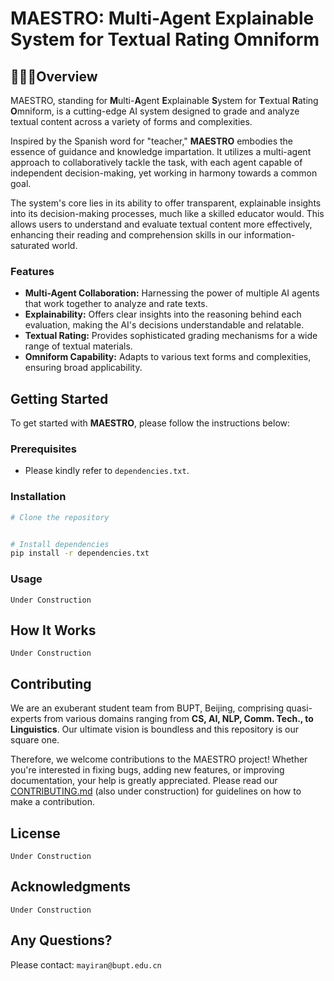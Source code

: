 # MAESTRO: Multi-Agent Explainable System for Textual Rating Omniform

## 🧑🏻‍🏫Overview

MAESTRO, standing for **M**ulti-**A**gent **E**xplainable **S**ystem for **T**extual **R**ating **O**mniform, is a cutting-edge AI system designed to grade and analyze textual content across a variety of forms and complexities. 

Inspired by the Spanish word for "teacher," **MAESTRO** embodies the essence of guidance and knowledge impartation. It utilizes a multi-agent approach to collaboratively tackle the task, with each agent capable of independent decision-making, yet working in harmony towards a common goal. 

The system's core lies in its ability to offer transparent, explainable insights into its decision-making processes, much like a skilled educator would. This allows users to understand and evaluate textual content more effectively, enhancing their reading and comprehension skills in our information-saturated world.

### Features

- **Multi-Agent Collaboration:** Harnessing the power of multiple AI agents that work together to analyze and rate texts.
- **Explainability:** Offers clear insights into the reasoning behind each evaluation, making the AI's decisions understandable and relatable.
- **Textual Rating:** Provides sophisticated grading mechanisms for a wide range of textual materials.
- **Omniform Capability:** Adapts to various text forms and complexities, ensuring broad applicability.

## Getting Started

To get started with **MAESTRO**, please follow the instructions below:

### Prerequisites

- Please kindly refer to `dependencies.txt`.

### Installation

```bash
# Clone the repository


# Install dependencies
pip install -r dependencies.txt
```

### Usage

```
Under Construction
```

## How It Works

```
Under Construction
```
## Contributing

We are an exuberant student team from BUPT, Beijing, comprising quasi-experts from various domains ranging from **CS, AI, NLP, Comm. Tech., to Linguistics**. Our ultimate vision is boundless and this repository is our square one.

Therefore, we welcome contributions to the MAESTRO project! Whether you're interested in fixing bugs, adding new features, or improving documentation, your help is greatly appreciated. Please read our [CONTRIBUTING.md](CONTRIBUTING.md) (also under construction) for guidelines on how to make a contribution.

## License

```
Under Construction
```
## Acknowledgments

```
Under Construction
```

## Any Questions?

Please contact: `mayiran@bupt.edu.cn`